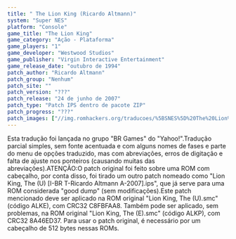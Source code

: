 ```yaml
---
title: " The Lion King (Ricardo Altmann)"
system: "Super NES"
platform: "Console"
game_title: "The Lion King"
game_category: "Ação - Plataforma"
game_players: "1"
game_developer: "Westwood Studios"
game_publisher: "Virgin Interactive Entertainment"
game_release_date: "outubro de 1994"
patch_author: "Ricardo Altmann"
patch_group: "Nenhum"
patch_site: ""
patch_version: "???"
patch_release: "24 de junho de 2007"
patch_type: "Patch IPS dentro de pacote ZIP"
patch_progress: "???"
patch_images: ["//img.romhackers.org/traducoes/%5BSNES%5D%20The%20Lion%20King%20-%20Ricardo%20Altmann%20-%201.png","//img.romhackers.org/traducoes/%5BSNES%5D%20The%20Lion%20King%20-%20Ricardo%20Altmann%20-%202.png","//img.romhackers.org/traducoes/%5BSNES%5D%20The%20Lion%20King%20-%20Ricardo%20Altmann%20-%203.png"]
---
```

Esta tradução foi lançada no grupo "BR Games" do "Yahoo!".Tradução parcial simples, sem fonte acentuada e com alguns nomes de fases e parte do menu de opções traduzido, mas com abreviações, erros de digitação e falta de ajuste nos ponteiros (causando muitas das abreviações).ATENÇÃO:O patch original foi feito sobre uma ROM com cabeçalho, por conta disso, foi tirado um outro patch nomeado como "Lion King, The (U) [I-BR T-Ricardo Altmann A-2007].ips", que já serve para uma ROM considerada "good dump" (sem modificações).Este patch mencionado deve ser aplicado na ROM original "Lion King, The (U).smc" (código ALKE), com CRC32 C8FBFAA8. Também pode ser aplicado, sem problemas, na ROM original "Lion King, The (E).smc" (código ALKP), com CRC32 8A46ED37. Para usar o patch original, é necessário por um cabeçalho de 512 bytes nessas ROMs.